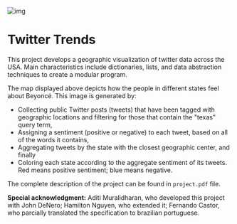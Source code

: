 ![img](https://cloud.githubusercontent.com/assets/22268489/20234697/4e21fcfa-a867-11e6-9027-87691a234431.png)
# Twitter Trends
This project develops a geographic visualization of twitter data across the USA. Main characteristics include dictionaries, lists, and data abstraction techniques to create a modular program. 

The map displayed above depicts how the people in different states feel about Beyoncé. This image is generated by:

- Collecting public Twitter posts (tweets) that have been tagged with geographic locations and filtering for those that contain the "texas" query term,
- Assigning a sentiment (positive or negative) to each tweet, based on all of the words it contains,
- Aggregating tweets by the state with the closest geographic center, and finally
- Coloring each state according to the aggregate sentiment of its tweets. Red means positive sentiment; blue means negative.

The complete description of the project can be found in `project.pdf` file.

**Special acknowledgment:** Aditi Muralidharan, who developed this project with John DeNero; Hamilton Nguyen, who extended it; Fernando Castor, who parcially translated the specification to brazilian portuguese. 
